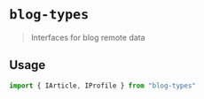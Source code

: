 # `blog-types`

> Interfaces for blog remote data

## Usage

```typescript
import { IArticle, IProfile } from "blog-types"
```

